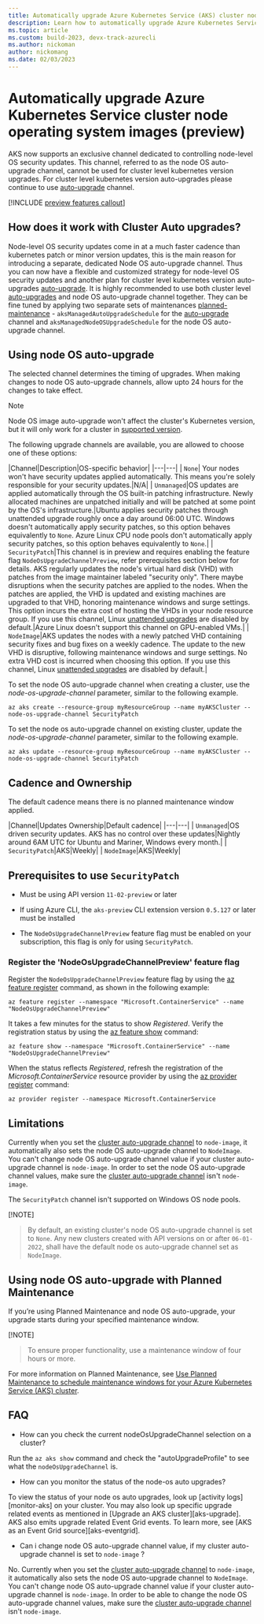 ```yaml
---
title: Automatically upgrade Azure Kubernetes Service (AKS) cluster node operating system images
description: Learn how to automatically upgrade Azure Kubernetes Service (AKS) cluster node operating system images.
ms.topic: article
ms.custom: build-2023, devx-track-azurecli
ms.author: nickoman
author: nickomang
ms.date: 02/03/2023
---
```


# Automatically upgrade Azure Kubernetes Service cluster node operating system images (preview)

AKS now supports an exclusive channel dedicated to controlling node-level OS security updates. This channel, referred to as the node OS auto-upgrade channel, cannot be used for cluster level kubernetes version upgrades. For cluster level kubernetes version auto-upgrades please continue to use [auto-upgrade][Autoupgrade] channel.

[!INCLUDE [preview features callout](./includes/preview/preview-callout.md)]

## How does it work with Cluster Auto upgrades?

Node-level OS security updates come in at a much faster cadence than kubernetes patch or minor version updates, this is the main reason for introducing a separate, dedicated Node OS auto-upgrade channel. Thus you can now have a flexible and customized strategy for node-level OS security updates and another plan for cluster level kubernetes version auto-upgrades [auto-upgrade][Autoupgrade].
It is highly recommended to use both cluster level [auto-upgrades][Autoupgrade] and node OS auto-upgrade channel together. They can be fine tuned by applying two separate sets of maintenances [planned-maintenance] - `aksManagedAutoUpgradeSchedule` for  the [auto-upgrade][Autoupgrade] channel and `aksManagedNodeOSUpgradeSchedule` for the node OS auto-upgrade channel.

## Using node OS auto-upgrade

The selected channel determines the timing of upgrades. When making changes to node OS auto-upgrade channels, allow upto 24 hours for the changes to take effect. 

> [!NOTE]
> Node OS image auto-upgrade won't affect the cluster's Kubernetes version, but it will only work for a cluster in [supported version][supported].


The following upgrade channels are available, you are allowed to choose one of these options:

|Channel|Description|OS-specific behavior|
|---|---|
| `None`| Your nodes won't have security updates applied automatically. This means you're solely responsible for your security updates.|N/A|
| `Unmanaged`|OS updates are applied automatically through the OS built-in patching infrastructure. Newly allocated machines are unpatched initially and will be patched at some point by the OS's infrastructure.|Ubuntu applies security patches through unattended upgrade roughly once a day around 06:00 UTC. Windows doesn't automatically apply security patches, so this option behaves equivalently to `None`. Azure Linux CPU node pools don't automatically apply security patches, so this option behaves equivalently to `None`.|
| `SecurityPatch`|This channel is in preview and requires enabling the feature flag `NodeOsUpgradeChannelPreview`, refer prerequisites section below for details. AKS regularly updates the node's virtual hard disk (VHD) with patches from the image maintainer labeled "security only". There maybe disruptions when the security patches are applied to the nodes. When the patches are applied, the VHD is updated and existing machines are upgraded to that VHD, honoring maintenance windows and surge settings. This option incurs the extra cost of hosting the VHDs in your node resource group. If you use this channel, Linux [unattended upgrades][unattended-upgrades] are disabled by default.|Azure Linux doesn't support this channel on GPU-enabled VMs.|
| `NodeImage`|AKS updates the nodes with a newly patched VHD containing security fixes and bug fixes on a weekly cadence. The update to the new VHD is disruptive, following maintenance windows and surge settings. No extra VHD cost is incurred when choosing this option. If you use this channel, Linux [unattended upgrades][unattended-upgrades] are disabled by default.|

To set the node OS auto-upgrade channel when creating a cluster, use the *node-os-upgrade-channel* parameter, similar to the following example.

```azurecli-interactive
az aks create --resource-group myResourceGroup --name myAKSCluster --node-os-upgrade-channel SecurityPatch
```

To set the node os auto-upgrade channel on existing cluster, update the *node-os-upgrade-channel* parameter, similar to the following example.

```azurecli-interactive
az aks update --resource-group myResourceGroup --name myAKSCluster --node-os-upgrade-channel SecurityPatch
```
## Cadence and Ownership

The default cadence means there is no planned maintenance window applied. 

|Channel|Updates Ownership|Default cadence|
|---|---|
| `Unmanaged`|OS driven security updates. AKS has no control over these updates|Nightly around 6AM UTC for Ubuntu and Mariner, Windows every month.|
| `SecurityPatch`|AKS|Weekly|
| `NodeImage`|AKS|Weekly|

## Prerequisites to use `SecurityPatch`

- Must be using API version `11-02-preview` or later

- If using Azure CLI, the `aks-preview` CLI extension version `0.5.127` or later must be installed

- The `NodeOsUpgradeChannelPreview` feature flag must be enabled on your subscription, this flag is only for using   `SecurityPatch`.

### Register the 'NodeOsUpgradeChannelPreview' feature flag 

Register the `NodeOsUpgradeChannelPreview` feature flag by using the [az feature register][az-feature-register] command, as shown in the following example:

```azurecli-interactive
az feature register --namespace "Microsoft.ContainerService" --name "NodeOsUpgradeChannelPreview"
```

It takes a few minutes for the status to show *Registered*. Verify the registration status by using the [az feature show][az-feature-show] command:

```azurecli-interactive
az feature show --namespace "Microsoft.ContainerService" --name "NodeOsUpgradeChannelPreview"
```

When the status reflects *Registered*, refresh the registration of the *Microsoft.ContainerService* resource provider by using the [az provider register][az-provider-register] command:

```azurecli-interactive
az provider register --namespace Microsoft.ContainerService
```

## Limitations

 Currently when you set the [cluster auto-upgrade channel][Autoupgrade] to `node-image`, it automatically also sets the node OS auto-upgrade channel to `NodeImage`. You can't change node OS auto-upgrade channel value if your cluster auto-upgrade channel is `node-image`. In order to set the node OS auto-upgrade channel values, make sure the [cluster auto-upgrade channel][Autoupgrade] isn't `node-image`. 

 The `SecurityPatch` channel isn't supported on Windows OS node pools. 
 
 [!NOTE]
 >By default, an existing cluster's node OS auto-upgrade channel is set to `None`. Any new  clusters created with API versions on or after `06-01-2022`, shall have the default node os auto-upgrade channel set as `NodeImage`.


## Using node OS auto-upgrade with Planned Maintenance

If you’re using Planned Maintenance and node OS auto-upgrade, your upgrade starts during your specified maintenance window.

 [!NOTE]
> To ensure proper functionality, use a maintenance window of four hours or more.

For more information on Planned Maintenance, see [Use Planned Maintenance to schedule maintenance windows for your Azure Kubernetes Service (AKS) cluster][planned-maintenance].

## FAQ

* How can you check the current nodeOsUpgradeChannel selection on a cluster?

Run the `az aks show` command and check the "autoUpgradeProfile" to see what the `nodeOsUpgradeChannel` is. 

* How can you monitor the status of the node-os auto upgrades?

To view the status of your node os auto upgrades, look up [activity logs][monitor-aks] on your cluster. You may also look up specific upgrade related events as mentioned in [Upgrade an AKS cluster][aks-upgrade]. AKS also emits upgrade related Event Grid events. To learn more, see [AKS as an Event Grid source][aks-eventgrid].

* Can i change node OS auto-upgrade channel value, if my cluster auto-upgrade channel is set to `node-image` ?

 No. Currently when you set the [cluster auto-upgrade channel][Autoupgrade] to `node-image`, it automatically also sets the node OS auto-upgrade channel to `NodeImage`. You can't change node OS auto-upgrade channel value if your cluster auto-upgrade channel is `node-image`. In order to be able to change the node OS auto-upgrade channel values, make sure the [cluster auto-upgrade channel][Autoupgrade] isn't `node-image`. 

<!-- LINKS -->
[planned-maintenance]: planned-maintenance.md
[release-tracker]: release-tracker.md
[az-provider-register]: /cli/azure/provider#az-provider-register
[az-feature-register]: /cli/azure/feature#az-feature-register
[az-feature-show]: /cli/azure/feature#az-feature-show
[upgrade-aks-cluster]: upgrade-cluster.md
[unattended-upgrades]: https://help.ubuntu.com/community/AutomaticSecurityUpdates
[Autoupgrade]: auto-upgrade-cluster.md
[kured]: node-updates-kured.md
[supported]:support-policies.md
